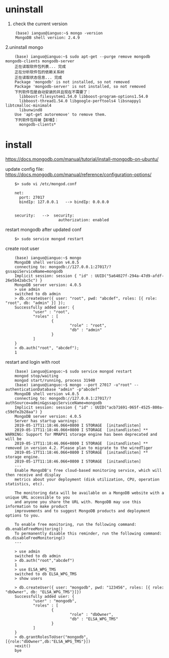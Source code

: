 # uninstall 

1. check the current version

        (base) ianguo@ianguo:~$ mongo -version
        MongoDB shell version: 2.4.9

2.uninstall mongo

        (base) ianguo@ianguo:~$ sudo apt-get --purge remove mongodb mongodb-clients mongodb-server
        正在读取软件包列表... 完成
        正在分析软件包的依赖关系树       
        正在读取状态信息... 完成       
        Package 'mongodb' is not installed, so not removed
        Package 'mongodb-server' is not installed, so not removed
        下列软件包是自动安装的并且现在不需要了：
          libboost-filesystem1.54.0 libboost-program-options1.54.0
          libboost-thread1.54.0 libgoogle-perftools4 libsnappy1 libtcmalloc-minimal4
          libunwind8
        Use 'apt-get autoremove' to remove them.
        下列软件包将被【卸载】：
          mongodb-clients*

# install

https://docs.mongodb.com/manual/tutorial/install-mongodb-on-ubuntu/

update config file:  https://docs.mongodb.com/manual/reference/configuration-options/

        $> sudo vi /etc/mongod.conf 
        
        net:
          port: 27017    
          bindIp: 127.0.0.1   --> bindIp: 0.0.0.0 


        security:   -->  security:
                           authorization: enabled

restart mongodb after updated conf

        $> sudo service mongod restart
        
create root user

        (base) ianguo@ianguo:~$ mongo
        MongoDB shell version v4.0.5
        connecting to: mongodb://127.0.0.1:27017/?gssapiServiceName=mongodb
        Implicit session: session { "id" : UUID("5a64027f-294a-47d9-afdf-26e5b42abc5c") }
        MongoDB server version: 4.0.5
        > use admin
        switched to db admin
        > db.createUser({ user: "root", pwd: "abcdef", roles: [{ role: "root", db: "admin" }] });
        Successfully added user: {
                "user" : "root",
                "roles" : [
                        {
                                "role" : "root",
                                "db" : "admin"
                        }
                ]
        }
        > db.auth("root", "abcdef");
        1
restart and login with root 

        (base) ianguo@ianguo:~$ sudo service mongod restart
        mongod stop/waiting
        mongod start/running, process 31940
        (base) ianguo@ianguo:~$ mongo --port 27017 -u"root" --authenticationDatabase "admin" -p"abcdef"
        MongoDB shell version v4.0.5
        connecting to: mongodb://127.0.0.1:27017/?authSource=admin&gssapiServiceName=mongodb
        Implicit session: session { "id" : UUID("acb71691-065f-4525-800a-c59dfe2b28aa") }
        MongoDB server version: 4.0.5
        Server has startup warnings: 
        2019-05-17T11:18:46.066+0800 I STORAGE  [initandlisten] 
        2019-05-17T11:18:46.066+0800 I STORAGE  [initandlisten] ** WARNING: Support for MMAPV1 storage engine has been deprecated and will be
        2019-05-17T11:18:46.066+0800 I STORAGE  [initandlisten] **          removed in version 4.2. Please plan to migrate to the wiredTiger
        2019-05-17T11:18:46.066+0800 I STORAGE  [initandlisten] **          storage engine.
        2019-05-17T11:18:46.066+0800 I STORAGE  [initandlisten] 
        ---
        Enable MongoDB's free cloud-based monitoring service, which will then receive and display
        metrics about your deployment (disk utilization, CPU, operation statistics, etc).

        The monitoring data will be available on a MongoDB website with a unique URL accessible to you
        and anyone you share the URL with. MongoDB may use this information to make product
        improvements and to suggest MongoDB products and deployment options to you.

        To enable free monitoring, run the following command: db.enableFreeMonitoring()
        To permanently disable this reminder, run the following command: db.disableFreeMonitoring()
        ---

        > use admin
        switched to db admin
        > db.auth("root","abcdef")
        1
        > use ELSA_WPG_TMS
        switched to db ELSA_WPG_TMS
        > show users
        
        > db.createUser({ user: "mongodb", pwd: "123456", roles: [{ role: "dbOwner", db: "ELSA_WPG_TMS"}]})
        Successfully added user: {
                "user" : "mongodb",
                "roles" : [
                        {
                                "role" : "dbOwner",
                                "db" : "ELSA_WPG_TMS"
                        }
                ]
        }
        > db.grantRolesToUser("mongodb",[{role:"dbOwner",db:"ELSA_WPG_TMS"}])
        >exit()
        bye

